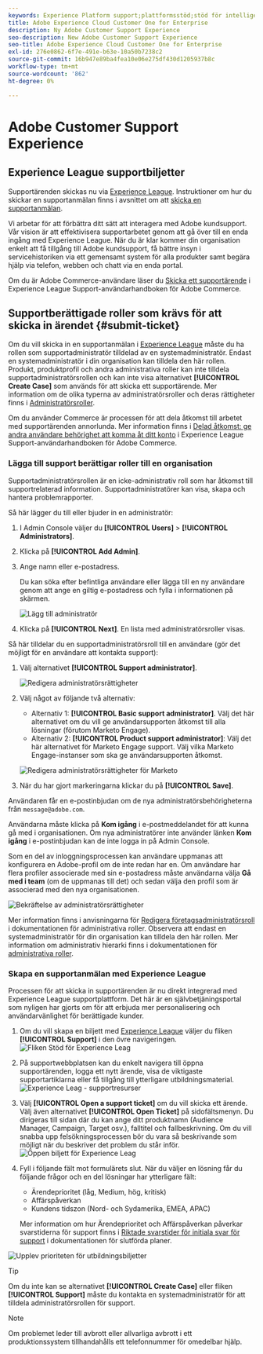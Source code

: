 ```yaml
---
keywords: Experience Platform support;plattformsstöd;stöd för intelligenta tjänster; kundsupport; attribueringssupport; rtcdp-support; skicka supportanmälan;kundsupport
title: Adobe Experience Cloud Customer One for Enterprise
description: Ny Adobe Customer Support Experience
seo-description: New Adobe Customer Support Experience
seo-title: Adobe Experience Cloud Customer One for Enterprise
exl-id: 276e0862-6f7e-491e-b63e-10a50b7238c2
source-git-commit: 16b947e89ba4fea10e06e275df430d1205937b8c
workflow-type: tm+mt
source-wordcount: '862'
ht-degree: 0%

---
```


# Adobe Customer Support Experience

## Experience League supportbiljetter

Supportärenden skickas nu via [Experience League](https://experienceleague.adobe.com/home?lang=sv-SE#support). Instruktioner om hur du skickar en supportanmälan finns i avsnittet om att [skicka en supportanmälan](#create-a-support-ticket-with-experience-league).

Vi arbetar för att förbättra ditt sätt att interagera med Adobe kundsupport. Vår vision är att effektivisera supportarbetet genom att gå över till en enda ingång med Experience League. När du är klar kommer din organisation enkelt att få tillgång till Adobe kundsupport, få bättre insyn i servicehistoriken via ett gemensamt system för alla produkter samt begära hjälp via telefon, webben och chatt via en enda portal.

Om du är Adobe Commerce-användare läser du [Skicka ett supportärende](https://experienceleague.adobe.com/sv/docs/commerce-knowledge-base/kb/help-center-guide/magento-help-center-user-guide#support-case) i Experience League Support-användarhandboken för Adobe Commerce.

## Supportberättigade roller som krävs för att skicka in ärendet {#submit-ticket}

Om du vill skicka in en supportanmälan i [Experience League](https://experienceleague.adobe.com/home?lang=sv-SE#support) måste du ha rollen som supportadministratör tilldelad av en systemadministratör. Endast en systemadministratör i din organisation kan tilldela den här rollen. Produkt, produktprofil och andra administrativa roller kan inte tilldela supportadministratörsrollen och kan inte visa alternativet **[!UICONTROL Create Case]** som används för att skicka ett supportärende. Mer information om de olika typerna av administratörsroller och deras rättigheter finns i [Administratörsroller](admin-roles.md).

Om du använder Commerce är processen för att dela åtkomst till arbetet med supportärenden annorlunda. Mer information finns i [Delad åtkomst: ge andra användare behörighet att komma åt ditt konto](https://experienceleague.adobe.com/sv/docs/commerce-knowledge-base/kb/help-center-guide/magento-help-center-user-guide#shared-access) i Experience League Support-användarhandboken för Adobe Commerce.

### Lägga till support berättigar roller till en organisation

Supportadministratörsrollen är en icke-administrativ roll som har åtkomst till supportrelaterad information. Supportadministratörer kan visa, skapa och hantera problemrapporter.

Så här lägger du till eller bjuder in en administratör:

1. I Admin Console väljer du **[!UICONTROL Users]** > **[!UICONTROL Administrators]**.
1. Klicka på **[!UICONTROL Add Admin]**.
1. Ange namn eller e-postadress.

   Du kan söka efter befintliga användare eller lägga till en ny användare genom att ange en giltig e-postadress och fylla i informationen på skärmen.

   ![Lägg till administratör](assets/admin-console-add-admin.png)

1. Klicka på **[!UICONTROL Next]**. En lista med administratörsroller visas.

Så här tilldelar du en supportadministratörsroll till en användare (gör det möjligt för en användare att kontakta support):

1. Välj alternativet **[!UICONTROL Support administrator]**.

   ![Redigera administratörsrättigheter](assets/edit-admin-rights.png)

1. Välj något av följande två alternativ:

   * Alternativ 1: **[!UICONTROL Basic support administrator]**. Välj det här alternativet om du vill ge användarsupporten åtkomst till alla lösningar (förutom Marketo Engage).
   * Alternativ 2: **[!UICONTROL Product support administrator]**: Välj det här alternativet för Marketo Engage support. Välj vilka Marketo Engage-instanser som ska ge användarsupporten åtkomst.

   ![Redigera administratörsrättigheter för Marketo](assets/edit-admin-rights-advanced.png)

1. När du har gjort markeringarna klickar du på **[!UICONTROL Save]**.

Användaren får en e-postinbjudan om de nya administratörsbehörigheterna från `message@adobe.com`.

Användarna måste klicka på **Kom igång** i e-postmeddelandet för att kunna gå med i organisationen. Om nya administratörer inte använder länken **Kom igång** i e-postinbjudan kan de inte logga in på Admin Console.

Som en del av inloggningsprocessen kan användare uppmanas att konfigurera en Adobe-profil om de inte redan har en. Om användare har flera profiler associerade med sin e-postadress måste användarna välja **Gå med i team** (om de uppmanas till det) och sedan välja den profil som är associerad med den nya organisationen.

![Bekräftelse av administratörsrättigheter](assets/admin-rights-confirmation.png)

Mer information finns i anvisningarna för [Redigera företagsadministratörsroll](admin-roles.md#add-enterprise-role) i dokumentationen för administrativa roller. Observera att endast en systemadministratör för din organisation kan tilldela den här rollen. Mer information om administrativ hierarki finns i dokumentationen för [administrativa roller](admin-roles.md).

### Skapa en supportanmälan med Experience League

Processen för att skicka in supportärenden är nu direkt integrerad med Experience League supportplattform. Det här är en självbetjäningsportal som nyligen har gjorts om för att erbjuda mer personalisering och användarvänlighet för berättigade kunder.

1. Om du vill skapa en biljett med [Experience League](https://experienceleague.adobe.com/home?lang=sv-SE#support) väljer du fliken **[!UICONTROL Support]** i den övre navigeringen.
   ![Fliken Stöd för Experience Leag](./assets/experience-league-support-tab.png)
1. På supportwebbplatsen kan du enkelt navigera till öppna supportärenden, logga ett nytt ärende, visa de viktigaste supportartiklarna eller få tillgång till ytterligare utbildningsmaterial.
   ![Experience Leag - supportresurser](./assets/experience-league-support-resources.png)
1. Välj **[!UICONTROL Open a support ticket]** om du vill skicka ett ärende. Välj även alternativet **[!UICONTROL Open Ticket]** på sidofältsmenyn. Du dirigeras till sidan där du kan ange ditt produktnamn (Audience Manager, Campaign, Target osv.), falltitel och fallbeskrivning. Om du vill snabba upp felsökningsprocessen bör du vara så beskrivande som möjligt när du beskriver det problem du står inför.
   ![Öppen biljett för Experience Leag](./assets/experience-league-open-ticket.png)
1. Fyll i följande fält mot formulärets slut. När du väljer en lösning får du följande frågor och en del lösningar har ytterligare fält:

   * Ärendeprioritet (låg, Medium, hög, kritisk)
   * Affärspåverkan
   * Kundens tidszon (Nord- och Sydamerika, EMEA, APAC)

   Mer information om hur Ärendeprioritet och Affärspåverkan påverkar svarstiderna för support finns i [Riktade svarstider för initiala svar för support](https://experienceleague.adobe.com/sv/docs/support-resources/data-sheets/overview#targeted-initial-response-times-for-support) i dokumentationen för slutförda planer.

![Upplev prioriteten för utbildningsbiljetter](./assets/experience-league-ticket-priority.png)

>[!TIP]
>
> Om du inte kan se alternativet **[!UICONTROL Create Case]** eller fliken **[!UICONTROL Support]** måste du kontakta en systemadministratör för att tilldela administratörsrollen för support.








>[!NOTE]
>
> Om problemet leder till avbrott eller allvarliga avbrott i ett produktionssystem tillhandahålls ett telefonnummer för omedelbar hjälp.




<!--

## What About the Legacy Systems?

New Tickets/Cases will no longer be able to be submitted in legacy systems as of May 11th.  The [Admin Console](https://adminconsole.adobe.com/) will be used to submit new tickets/cases.

### Existing Tickets/Cases

* Between May 11th and May 20th the legacy systems will remain available to work existing tickets/cases to completion.
* Beginning May 20th the support team will migrate remaining open cases from the legacy systems to the new support experience.  You will receive an email notification regarding how to contact support to continue to work these cases.
-->

